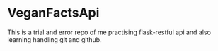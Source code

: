 # VeganFactsApi
This is a trial and error repo of me practising flask-restful api and also learning handling git and github.
